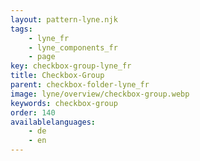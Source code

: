 ```yaml
---
layout: pattern-lyne.njk
tags: 
    - lyne_fr
    - lyne_components_fr
    - page
key: checkbox-group-lyne_fr
title: Checkbox-Group
parent: checkbox-folder-lyne_fr
image: lyne/overview/checkbox-group.webp
keywords: checkbox-group
order: 140
availablelanguages: 
    - de
    - en
---
```


